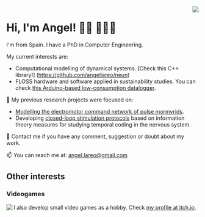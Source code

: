 <img name="GNB group photo" align="right" src="https://drive.google.com/uc?export=view&id=1r2tCAdraPLHXDc0zN2ArPMEO5O5pgBC7">

# Hi, I'm Angel! 👋🏾 👨🏾‍💻

I'm from Spain. I have a PhD in Computer Engineering.

My current interests are:
- Computational modelling of dynamical systems. [Check this C++ library!] (https://github.com/angellareo/neun)
- FLOSS hardware and software applied in sustainability studies. You can check [this Arduino-based low-consumption datalogger](https://github.com/united-ecology/btmboard).

🔭 My previous research projects were focused on:
- [Modelling the electromotor command network of pulse mormyrids](https://github.com/GNB-UAM/electromotor-nmodel). 
- Developing [closed-loop stimulation protocols](https://www.frontiersin.org/articles/10.3389/fninf.2016.00041/full) based on information theory measures for studying temporal coding in the nervous system.

💬 Contact me if you have any comment, suggestion or doubt about my work.

📫 You can reach me at: angel.lareo@gmail.com

## Other interests

### Videogames

<a href="https://alfxogo.itch.io/hextayin-alive"><img name="BtM Board" align="left" src="https://drive.google.com/uc?export=view&id=1eMEh9PehhkH4RjSSaQt7Oqwj784L9mYj"></a> I also develop small video games as a hobby. Check [my profile at itch.io](https://alfxogo.itch.io/).


